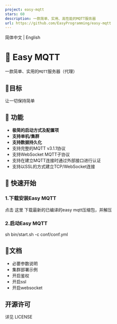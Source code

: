 ```yaml
---
project: easy-mqtt
stars: 60
description: 一款简单、实用、高性能的MQTT服务器
url: https://github.com/EasyProgramming/easy-mqtt
---
```


简体中文 | English

💎 Easy MQTT
============

一款简单、实用的`MQTT`服务器（代理）

🎯目标
----

让一切保持简单

💪 功能
-----

-   **极简的启动方式及配置项**
-   **支持单机/集群**
-   **支持数据持久化**
-   支持完整的MQTT v3.1.1协议
-   支持WebSocket MQTT子协议
-   支持在建立MQTT连接时通过外部接口进行认证
-   支持以SSL的方式建立TCP/WebSocket连接

🚀 快速开始
-------

### 1.下载安装Easy MQTT

点击 这里 下载最新的已编译的easy mqtt压缩包，并解压

### 2.启动Easy MQTT

sh bin/start.sh -c conf/conf.yml

📖文档
----

-   必要参数说明
-   集群部署示例
-   开启鉴权
-   开启ssl
-   开启websocket

开源许可
----

详见 LICENSE
